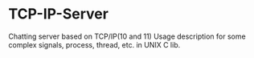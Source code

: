 # TCP-IP-Server
Chatting server based on TCP/IP(10 and 11)
Usage description for some complex signals, process, thread, etc. in UNIX C lib.
